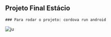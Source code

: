 ## Projeto Final Estácio

```
### Para rodar o projeto: cordova run android
```

![ju](https://user-images.githubusercontent.com/73204469/195904661-72707f7a-0236-4e52-8c40-4f9de7898cfa.jpg)
